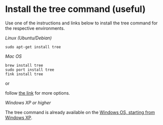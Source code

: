 # Install the tree command (useful)

Use one of the instructions and links below to install the tree command for the respective environments.

*Linux (Ubuntu/Debian)*
```
sudo apt-get install tree
```

*Mac OS*

```
brew install tree
sudo port install tree
fink install tree
```

or 

follow [the link](http://superuser.com/questions/359723/mac-os-x-equivalent-of-the-ubuntu-tree-command
) for more options.

*Windows XP or higher*

The tree command is already available on the [Windows OS, starting from Windows XP](
http://www.microsoft.com/resources/documentation/windows/xp/all/proddocs/en-us/tree.mspx?mfr=true).